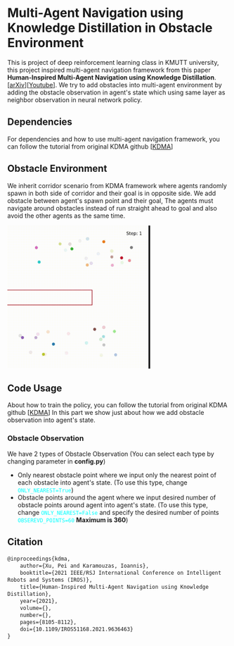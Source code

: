 # Multi-Agent Navigation using Knowledge Distillation in Obstacle Environment

This is project of deep reinforcement learning class in KMUTT university, this project inspired multi-agent navigation framework from this paper **Human-Inspired Multi-Agent Navigation using Knowledge Distillation**. [[arXiv](https://arxiv.org/abs/2103.10000)][[Youtube](https://youtu.be/tMctyEw8kRI)]. We try to add obstacles into multi-agent environment by adding the obstacle observation in agent's state which using same layer as neighbor observation in neural network policy.

## Dependencies
For dependencies and how to use multi-agent navigation framework, you can follow the tutorial from original KDMA github [[KDMA](https://github.com/xupei0610/KDMA)]

## Obstacle Environment
We inherit corridor scenario from KDMA framework where agents randomly spawn in both side of corridor and their goal is in opposite side. We add obstacle between agent's spawn point and their goal, The agents must navigate around obstacles instead of run straight ahead to goal and also avoid the other agents as the same time.

<img src="gallery/ex3_set2.gif" alt="drawing" width="325"/>

## Code Usage

About how to train the policy, you can follow the tutorial from original KDMA github [[KDMA](https://github.com/xupei0610/KDMA)]
In this part we show just about how we add obstacle observation into agent's state.

### Obstacle Observation
We have 2 types of Obstacle Observation (You can select each type by changing parameter in **config.py**)
-   Only nearest obstacle point where we input only the nearest point of each obstacle into agent's state. (To use this type, change <code style="color : aqua">ONLY_NEAREST=True</code>)
-   Obstacle points around the agent where we input desired number of obstacle points around agent into agent's state. (To use this type, change <code style="color : aqua">ONLY_NEAREST=False</code> and specify the desired number of points <code style="color : aqua">OBSEREVD_POINTS=60</code> **Maximum is 360**)


## Citation
    @inproceedings{kdma,
        author={Xu, Pei and Karamouzas, Ioannis},
        booktitle={2021 IEEE/RSJ International Conference on Intelligent Robots and Systems (IROS)}, 
        title={Human-Inspired Multi-Agent Navigation using Knowledge Distillation}, 
        year={2021},
        volume={},
        number={},
        pages={8105-8112},
        doi={10.1109/IROS51168.2021.9636463}
    }
